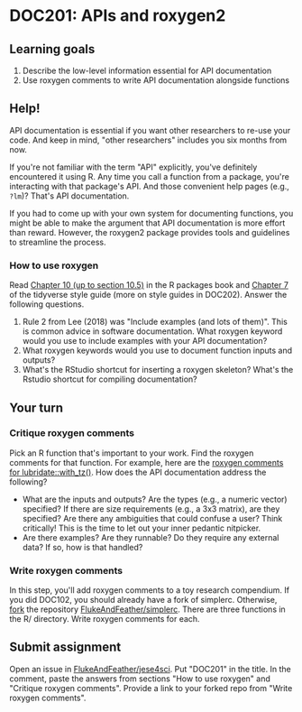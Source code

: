 # DOC201: APIs and roxygen2

## Learning goals

1.  Describe the low-level information essential for API documentation
2.  Use roxygen comments to write API documentation alongside functions

## Help!

API documentation is essential if you want other researchers to re-use your code. And keep in mind, "other researchers" includes you six months from now. 

If you're not familiar with the term "API" explicitly, you've definitely encountered it using R. Any time you call a function from a package, you're interacting with that package's API. And those convenient help pages (e.g., `?lm`)? That's API documentation. 

If you had to come up with your own system for documenting functions, you might be able to make the argument that API documentation is more effort than reward. However, the roxygen2 package provides tools and guidelines to streamline the process.

### How to use roxygen

Read [Chapter 10 (up to section 10.5)](https://r-pkgs.org/man.html) in the R packages book and [Chapter 7](https://style.tidyverse.org/documentation.html) of the tidyverse style guide (more on style guides in DOC202). Answer the following questions.

1.  Rule 2 from Lee (2018) was "Include examples (and lots of them)". This is common advice in software documentation. What roxygen keyword would you use to include examples with your API documentation?
2.  What roxygen keywords would you use to document function inputs and outputs?
3.  What's the RStudio shortcut for inserting a roxygen skeleton? What's the Rstudio shortcut for compiling documentation?

## Your turn

### Critique roxygen comments

Pick an R function that's important to your work. Find the roxygen comments for that function. For example, here are the [roxygen comments for lubridate::with_tz()](https://github.com/tidyverse/lubridate/blob/10731d1876f8cb902f01f8edb2810a09ce5784a4/R/time-zones.r#L1-L21). How does the API documentation address the following?
  
  - What are the inputs and outputs? Are the types (e.g., a numeric vector) specified? If there are size requirements (e.g., a 3x3 matrix), are they specified? Are there any ambiguities that could confuse a user? Think critically! This is the time to let out your inner pedantic nitpicker.
  - Are there examples? Are they runnable? Do they require any external data? If so, how is that handled?

### Write roxygen comments

In this step, you'll add roxygen comments to a toy research compendium. If you did DOC102, you should already have a fork of simplerc. Otherwise, [fork](https://docs.github.com/en/get-started/quickstart/fork-a-repo) the repository [FlukeAndFeather/simplerc](https://github.com/FlukeAndFeather/simplerc). There are three functions in the R/ directory. Write roxygen comments for each.

## Submit assignment

Open an issue in [FlukeAndFeather/jese4sci](https://github.com/FlukeAndFeather/jese4sci). Put "DOC201" in the title. In the comment, paste the answers from sections "How to use roxygen" and "Critique roxygen comments". Provide a link to your forked repo from "Write roxygen comments".
